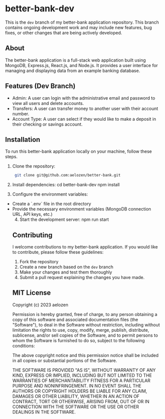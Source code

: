 # better-bank-dev
This is the `dev` branch of my better-bank application repository. This branch contains ongoing development work and may include new features, bug fixes, or other changes that are being actively developed.

## About
The better-bank application is a full-stack web application built using MongoDB, Express.js, React.js, and Node.js. It provides a user interface for managing and displaying data from an example banking database.

## Features (Dev Branch)

<ul>
  <li> Admin: A user can login with the administrative email and password to view all users and delete accounts. 
  <li> Transfers: A user can transfer money to another user with their account number.  
  <li> Account Type: A user can select if they would like to make a deposit in their checking or savings account. 
</ul>

## Installation

To run this better-bank application locally on your machine, follow these steps. 

1. Clone the repository:

   ```bash
    git clone git@github.com:aelozen/better-bank.git

2. Install dependencies:
    cd better-bank-dev
    npm install

3. Configure the environment variables:
<ul>
  <li> Create a `.env` file in the root directory
  <li> Provide the necessary environment variables (MongoDB connection URL, API keys, etc.) 

4. Start the development server:
    npm run start

## Contributing

I welcome contributions to my better-bank application. If you would like to contribute, please follow these guidelines:
1. Fork the repository
2. Create a new branch based on the `dev` branch
3. Make your changes and test them thoroughly
4. Submit a pull request explaining the changes you have made.

## MIT License

Copyright (c) 2023 aelozen

Permission is hereby granted, free of charge, to any person obtaining a copy of this software and associated documentation files (the "Software"), to deal in the Software without restriction, including without limitation the rights to use, copy, modify, merge, publish, distribute, sublicense, and/or sell copies of the Software, and to permit persons to whom the Software is furnished to do so, subject to the following conditions:

The above copyright notice and this permission notice shall be included in all copies or substantial portions of the Software.

THE SOFTWARE IS PROVIDED "AS IS", WITHOUT WARRANTY OF ANY KIND, EXPRESS OR IMPLIED, INCLUDING BUT NOT LIMITED TO THE WARRANTIES OF MERCHANTABILITY FITNESS FOR A PARTICULAR PURPOSE AND NONINFRINGEMENT. IN NO EVENT SHALL THE AUTHORS OR COPYRIGHT HOLDERS BE LIABLE FOR ANY CLAIM, DAMAGES OR OTHER LIABILITY, WHETHER IN AN ACTION OF CONTRACT, TORT OR OTHERWISE, ARISING FROM, OUT OF OR IN CONNECTION WITH THE SOFTWARE OR THE USE OR OTHER DEALINGS IN THE SOFTWARE.
